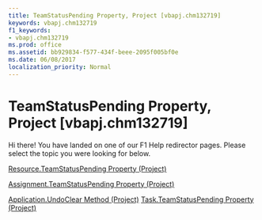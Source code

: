 ```yaml
---
title: TeamStatusPending Property, Project [vbapj.chm132719]
keywords: vbapj.chm132719
f1_keywords:
- vbapj.chm132719
ms.prod: office
ms.assetid: bb929834-f577-434f-beee-2095f005bf0e
ms.date: 06/08/2017
localization_priority: Normal
---
```



# TeamStatusPending Property, Project [vbapj.chm132719]

Hi there! You have landed on one of our F1 Help redirector pages. Please select the topic you were looking for below.

[Resource.TeamStatusPending Property (Project)](http://msdn.microsoft.com/library/2e85130d-fd12-a3dc-64ef-6c0a16107173%28Office.15%29.aspx)

[Assignment.TeamStatusPending Property (Project)](http://msdn.microsoft.com/library/8e403925-225e-a1e9-121c-6f9353578150%28Office.15%29.aspx)

[Application.UndoClear Method (Project)](http://msdn.microsoft.com/library/ee46aa2e-e04a-420f-54aa-76fd4ec5c6c8%28Office.15%29.aspx)
[Task.TeamStatusPending Property (Project)](http://msdn.microsoft.com/library/4c20c56d-d782-5364-0ac8-e19b93f6a887%28Office.15%29.aspx)


